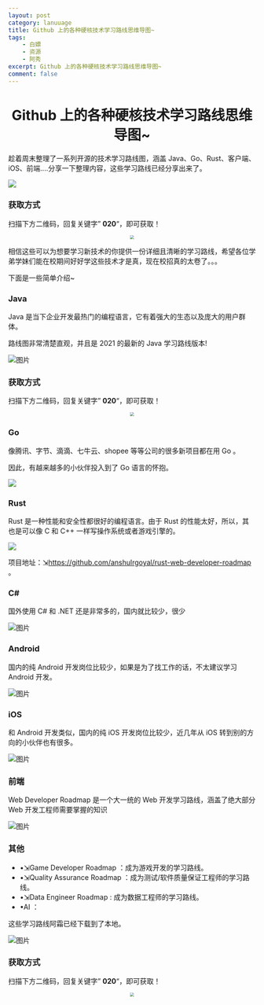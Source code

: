 ```yaml
---
layout: post
category: lanuuage
title: Github 上的各种硬核技术学习路线思维导图~
tags:
    - 白嫖
    - 资源
    - 阿秀
excerpt: Github 上的各种硬核技术学习路线思维导图~
comment: false
---
```






<h1 align="center">Github 上的各种硬核技术学习路线思维导图~</h1>

趁着周末整理了一系列开源的技术学习路线图，涵盖 Java、Go、Rust、客户端、iOS、前端....分享一下整理内容，这些学习路线已经分享出来了。



![](https://axiu-image-bed.oss-cn-shanghai.aliyuncs.com/img/202211282331444.png)





### 获取方式

扫描下方二维码，回复关键字” **020**“，即可获取！



<div align="center">
 <img src="https://axiu-image-bed.oss-cn-shanghai.aliyuncs.com/img/202301191549506.jpg" style="zoom:50%;" />
</div>



相信这些可以为想要学习新技术的你提供一份详细且清晰的学习路线，希望各位学弟学妹们能在校期间好好学这些技术才是真，现在校招真的太卷了。。。

下面是一些简单介绍~

### Java

Java 是当下企业开发最热门的编程语言，它有着强大的生态以及庞大的用户群体。

路线图非常清楚直观，并且是 2021 的最新的 Java 学习路线版本!

![图片](https://axiu-image-bed.oss-cn-shanghai.aliyuncs.com/img/202211282347780.png)

### 获取方式

扫描下方二维码，回复关键字” **020**“，即可获取！



<div align="center">
 <img src="https://axiu-image-bed.oss-cn-shanghai.aliyuncs.com/img/202301191549506.jpg" style="zoom:50%;" />
</div>



###  Go

像腾讯、字节、滴滴、七牛云、shopee 等等公司的很多新项目都在用 Go 。

因此，有越来越多的小伙伴投入到了 Go 语言的怀抱。

![](https://axiu-image-bed.oss-cn-shanghai.aliyuncs.com/img/202211282331230.png)

###  Rust

Rust 是一种性能和安全性都很好的编程语言。由于 Rust 的性能太好，所以，其也是可以像 C 和 C++ 一样写操作系统或者游戏引擎的。

![](https://axiu-image-bed.oss-cn-shanghai.aliyuncs.com/img/202211282332715.png)

项目地址：⇲https://github.com/anshulrgoyal/rust-web-developer-roadmap 。

### C#

国外使用 C# 和 .NET 还是非常多的，国内就比较少，很少

![图片](https://axiu-image-bed.oss-cn-shanghai.aliyuncs.com/img/202211282347581.png)

### Android

国内的纯 Android 开发岗位比较少，如果是为了找工作的话，不太建议学习 Android 开发。

![图片](https://axiu-image-bed.oss-cn-shanghai.aliyuncs.com/img/202211282347451.png)

###  iOS

和 Android 开发类似，国内的纯 iOS 开发岗位比较少，近几年从 iOS 转到别的方向的小伙伴也有很多。

![图片](https://axiu-image-bed.oss-cn-shanghai.aliyuncs.com/img/202211282347368.png)

### 前端

Web Developer Roadmap 是一个大一统的 Web 开发学习路线，涵盖了绝大部分 Web 开发工程师需要掌握的知识

![图片](https://axiu-image-bed.oss-cn-shanghai.aliyuncs.com/img/202211282348450.png)

###  其他

- •⇲Game Developer Roadmap ：成为游戏开发的学习路线。
- •⇲Quality Assurance Roadmap ：成为测试/软件质量保证工程师的学习路线。
- •⇲Data Engineer Roadmap : 成为数据工程师的学习路线。
- •AI ：

这些学习路线阿霜已经下载到了本地。



![图片](https://axiu-image-bed.oss-cn-shanghai.aliyuncs.com/img/202211282348873.png)

### 获取方式

扫描下方二维码，回复关键字” **020**“，即可获取！



<div align="center">
 <img src="https://axiu-image-bed.oss-cn-shanghai.aliyuncs.com/img/202301191549506.jpg" style="zoom:50%;" />
</div>
